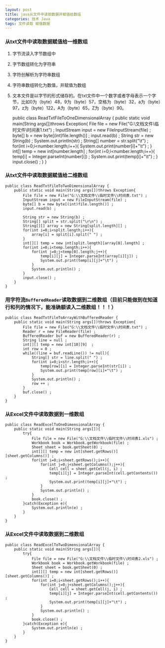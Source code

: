 ```yaml
---
layout: post
title: java从文件中读取数据并赋值给数组
categories: 技术 Java 
tags: 文件读取 赋值数据
---
```


### 从txt文件中读取数据赋值给一维数组

1. 字节流读入字节数组中
2. 字节数组转化为字符串
3. 字符创解析为字符串数组
4. 字符串数组转化为数值，并赋值为数组	
5. 文本文件是以字节的形式储存的。在txt文件中一个数字或者字母表示一个字节，比如0为（byte）48，9为（byte）57，空格为（byte）32，a为（byte）97，z为（byte）122，A为（byte）65，Z为（byte）90。

    public class ReadTxtFileToOneDimensionalArray {
		public static void main(String args[])throws Exception{
			File file = new File("G:\\文档文件\\临时文件\\时间表1.txt") ;
			InputStream input = new FileInputStream(file) ;
			byte[] b = new byte[(int)file.length()] ;
			input.read(b) ;
			String str = new String(b) ;
			System.out.println(str) ;
			String[] number = str.split("\t") ;
			for(int i=0;i<number.length;i++){
				System.out.print(number[i]+"\t") ;
			}
			int[] temp = new int[number.length] ;
			for(int i=0;i<number.length;i++){
				temp[i] = Integer.parseInt(number[i]) ;
				System.out.print(temp[i]+"\t") ;
			}
			input.close() ; 
		}
    }
		
### 从txt文件中读取数据赋值给二维数组

	public class ReadTxtFileToTwoDimensionalArray {
		public static void main(String args[])throws Exception{
			File file = new File("G:\\文档文件\\临时文件\\时间表.txt") ;
			InputStream input = new FileInputStream(file) ;
			byte[] b = new byte[(int)file.length()] ;
			input.read(b) ;
			
			String str = new String(b) ;
			String[] split = str.split("\r\n") ;
			String[][] array = new String[split.length][] ;
			for(int i=0;i<split.length;i++){
				array[i] = split[i].split(" ") ; 
			}
			int[][] temp = new int[split.length][array[0].length] ;
			for(int i=0;i<temp.length;i++){
				for(int j=0;j<temp[0].length;j++){
					temp[i][j] = Integer.parseInt(array[i][j]) ;
					System.out.print(temp[i][j]+"\t") ;
				}
				System.out.println() ;
			}
			input.close() ; 
		}
	}

### 用字符流`BufferedReader`读取数据到二维数组（目前只能做到在知道行和列的情况下，能准确额读入二维数组！！！）

	public class ReadTxtFileToArrayWithBufferedReader {
		public static void main(String args[])throws Exception{
			File file = new File("G:\\文档文件\\临时文件\\时间表.txt") ;
			Reader r = new FileReader(file) ;
			BufferedReader buf = new BufferedReader(r) ;
			String line = null ;
			int[][] temp = new int[10][9]  ;
			int row = 0 ;
			while((line = buf.readLine()) != null){
				String[] str = line.split(" ") ;
				for(int i=0;i<str.length;i++){
					temp[row][i] = Integer.parseInt(str[i]) ;
					System.out.print(temp[row][i]+"\t") ;
				}
				System.out.println() ;
				row ++ ;
			}
			buf.close() ;
		}
	}

### 从Excel文件中读取数据到一维数组

	public class ReadExcelToOneDimensionalArray {
		public static void main(String args[]){
			try{
				File file = new File("G:\\文档文件\\临时文件\\时间表1.xls") ;
				Workbook book = Workbook.getWorkbook(file) ;
				Sheet sheet = book.getSheet(0) ;
				int[][] temp = new int[sheet.getRows()][sheet.getColumns()] ;
				for(int i=0;i<sheet.getRows();i++){
					for(int j=0;j<sheet.getColumns();j++){
						Cell cell = sheet.getCell(j, i) ;
						temp[i][j] = Integer.parseInt(cell.getContents()) ;
						System.out.print(temp[i][j]+"\t") ;
					}
					System.out.println() ;
				}
				book.close() ;
			}catch(Exception e){
				System.out.println(e) ;
			}
		}
	}

### 从Excel文件中读取数据到二维数组

	public class ReadExcelToTwoDimensionalArray {
		public static void main(String args[]){
			try{
				File file = new File("G:\\文档文件\\临时文件\\时间表2.xls") ;
				Workbook book = Workbook.getWorkbook(file) ;
				Sheet sheet = book.getSheet(0) ;
				int[][] temp = new int[sheet.getRows()][sheet.getColumns()] ;
				for(int i=0;i<sheet.getRows();i++){
					for(int j=0;j<sheet.getColumns();j++){
						Cell cell = sheet.getCell(j, i) ;
						temp[i][j] = Integer.parseInt(cell.getContents()) ;
						System.out.print(temp[i][j]+"\t") ;
					}
					System.out.println() ;
				}
				book.close() ;
			}catch(Exception e){
				System.out.println(e) ;
			}
		}
	}
